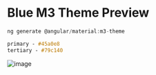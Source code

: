 # Blue M3 Theme Preview

```typescript
ng generate @angular/material:m3-theme
```

```scss
primary - #45a0e8
tertiary - #79c140
```
![image](https://github.com/ivanpopovicib/blue-m3-theme-preview/assets/118482986/4f87c25f-7890-45c1-abc4-094cb096d6e1)

